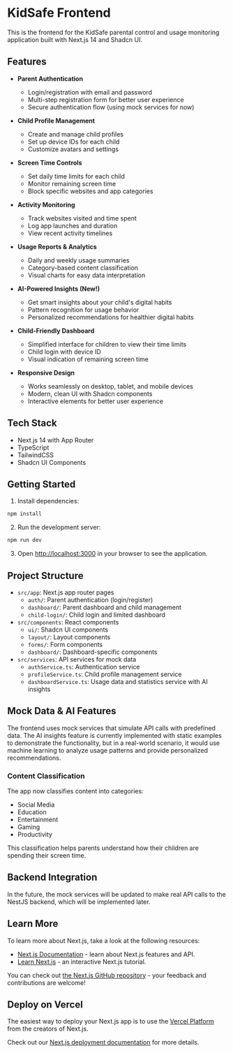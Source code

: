 # KidSafe Frontend

This is the frontend for the KidSafe parental control and usage monitoring application built with Next.js 14 and Shadcn UI.

## Features

- **Parent Authentication**
  - Login/registration with email and password
  - Multi-step registration form for better user experience
  - Secure authentication flow (using mock services for now)

- **Child Profile Management**
  - Create and manage child profiles
  - Set up device IDs for each child
  - Customize avatars and settings

- **Screen Time Controls**
  - Set daily time limits for each child
  - Monitor remaining screen time
  - Block specific websites and app categories

- **Activity Monitoring**
  - Track websites visited and time spent
  - Log app launches and duration
  - View recent activity timelines

- **Usage Reports & Analytics**
  - Daily and weekly usage summaries
  - Category-based content classification
  - Visual charts for easy data interpretation

- **AI-Powered Insights (New!)**
  - Get smart insights about your child's digital habits
  - Pattern recognition for usage behavior
  - Personalized recommendations for healthier digital habits

- **Child-Friendly Dashboard**
  - Simplified interface for children to view their time limits
  - Child login with device ID
  - Visual indication of remaining screen time

- **Responsive Design**
  - Works seamlessly on desktop, tablet, and mobile devices
  - Modern, clean UI with Shadcn components
  - Interactive elements for better user experience

## Tech Stack

- Next.js 14 with App Router
- TypeScript
- TailwindCSS
- Shadcn UI Components

## Getting Started

1. Install dependencies:

```bash
npm install
```

2. Run the development server:

```bash
npm run dev
```

3. Open [http://localhost:3000](http://localhost:3000) in your browser to see the application.

## Project Structure

- `src/app`: Next.js app router pages
  - `auth/`: Parent authentication (login/register)
  - `dashboard/`: Parent dashboard and child management
  - `child-login/`: Child login and limited dashboard
- `src/components`: React components
  - `ui/`: Shadcn UI components
  - `layout/`: Layout components
  - `forms/`: Form components
  - `dashboard/`: Dashboard-specific components
- `src/services`: API services for mock data
  - `authService.ts`: Authentication service
  - `profileService.ts`: Child profile management service
  - `dashboardService.ts`: Usage data and statistics service with AI insights

## Mock Data & AI Features

The frontend uses mock services that simulate API calls with predefined data. The AI insights feature is currently implemented with static examples to demonstrate the functionality, but in a real-world scenario, it would use machine learning to analyze usage patterns and provide personalized recommendations.

### Content Classification

The app now classifies content into categories:
- Social Media
- Education
- Entertainment
- Gaming
- Productivity

This classification helps parents understand how their children are spending their screen time.

## Backend Integration

In the future, the mock services will be updated to make real API calls to the NestJS backend, which will be implemented later.

## Learn More

To learn more about Next.js, take a look at the following resources:

- [Next.js Documentation](https://nextjs.org/docs) - learn about Next.js features and API.
- [Learn Next.js](https://nextjs.org/learn) - an interactive Next.js tutorial.

You can check out [the Next.js GitHub repository](https://github.com/vercel/next.js) - your feedback and contributions are welcome!

## Deploy on Vercel

The easiest way to deploy your Next.js app is to use the [Vercel Platform](https://vercel.com/new?utm_medium=default-template&filter=next.js&utm_source=create-next-app&utm_campaign=create-next-app-readme) from the creators of Next.js.

Check out our [Next.js deployment documentation](https://nextjs.org/docs/app/building-your-application/deploying) for more details.
